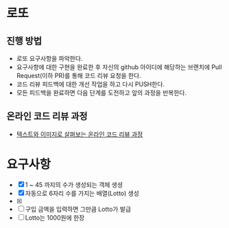 # 로또
## 진행 방법
* 로또 요구사항을 파악한다.
* 요구사항에 대한 구현을 완료한 후 자신의 github 아이디에 해당하는 브랜치에 Pull Request(이하 PR)를 통해 코드 리뷰 요청을 한다.
* 코드 리뷰 피드백에 대한 개선 작업을 하고 다시 PUSH한다.
* 모든 피드백을 완료하면 다음 단계를 도전하고 앞의 과정을 반복한다.

## 온라인 코드 리뷰 과정
* [텍스트와 이미지로 살펴보는 온라인 코드 리뷰 과정](https://github.com/next-step/nextstep-docs/tree/master/codereview)


# 요구사항 
* [x] 1 ~ 45 까지의 수가 생성되는 객체 생셩
* [x] 자동으로 6자리 수를 가지는 배열(Lotto) 생성 
* [x] 
* [ ] 구입 금액을 입력하면 그만큼 Lotto가 발급
* [ ] Lotto는 1000원에 한장 
